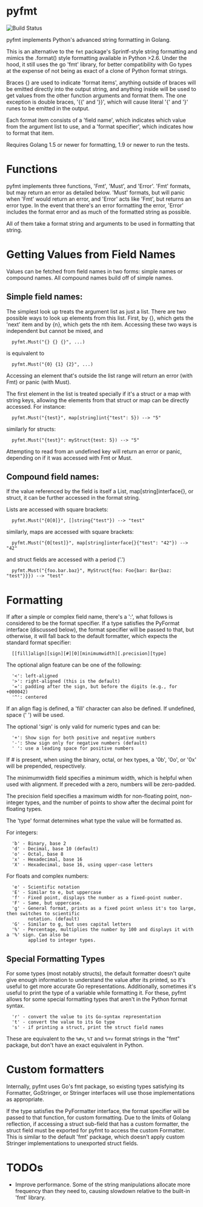 # pyfmt
![Build Status](https://github.com/slongfield/pyfmt/actions/workflows/go.yml/badge.svg)

pyfmt implements Python's advanced string formatting in Golang.

This is an alternative to the `fmt` package's Sprintf-style string formatting and mimics the
.format() style formatting available in Python >2.6. Under the hood, it still uses the go 'fmt'
library, for better compatibility with Go types at the expense of not being as exact of a clone of
Python format strings.

Braces {} are used to indicate 'format items', anything outside of braces will be emitted directly
into the output string, and anything inside will be used to get values from the other function
arguments and format them. The one exception is double braces, '{{' and '}}', which will cause
literal '{' and '}' runes to be emitted in the output.

Each format item consists of a 'field name', which indicates which value from the argument list to
use, and a 'format specifier', which indicates how to format that item.

Requires Golang 1.5 or newer for formatting, 1.9 or newer to run the tests.

# Functions

pyfmt implements three functions, 'Fmt', 'Must', and 'Error'. 'Fmt' formats, but may return an error
as detailed below. 'Must' formats, but will panic when 'Fmt' would return an error, and 'Error' acts
like 'Fmt', but returns an error type. In the event that there's an error formatting the error,
'Error' includes the format error and as much of the formatted string as possible.

All of them take a format string and arguments to be used in formatting that string.

# Getting Values from Field Names

Values can be fetched from field names in two forms: simple names or compound names. All compound
names build off of simple names.

## Simple field names:

The simplest look up treats the argument list as just a list. There are two possible ways to look up
elements from this list. First, by {}, which gets the 'next' item and by {n}, which gets the nth
item. Accessing these two ways is independent but cannot be mixed, and

```
  pyfmt.Must("{} {} {}", ...)
```

is equivalent to

```
  pyfmt.Must("{0} {1} {2}", ...)
```

Accessing an element that's outside the list range will return an error (with Fmt) or panic (with
Must).

The first element in the list is treated specially if it's a struct or a map with string keys,
allowing the elements from that struct or map can be directly accessed. For instance:

```
  pyfmt.Must("{test}", map[string]int{"test": 5}) --> "5"
```

similarly for structs:

```
  pyfmt.Must("{test}": myStruct{test: 5}) --> "5"
```

Attempting to read from an undefined key will return an error or panic, depending on if it was
accessed with Fmt or Must.

## Compound field names:

If the value referenced by the field is itself a List, map[string]interface{}, or struct, it can be
further accessed in the format string.

Lists are accessed with square brackets:

```
  pyfmt.Must("{0[0]}", []string{"test"}) --> "test"
```

similarly, maps are accessed with square brackets:

```
  pyfmt.Must("{0[test]}", map[string]interface{}{"test": "42"}) --> "42"
```

and struct fields are accessed with a period ('.')

```
  pyfmt.Must("{foo.bar.baz}", MyStruct{foo: Foo{bar: Bar{baz: "test"}}}) --> "test"
```

# Formatting

If after a simple or complex field name, there's a ':', what follows is considered to be the format
specifier. If a type satisfies the PyFormat interface (discussed below), the format specifier will
be passed to that, but otherwise, it will fall back to the default formatter, which expects the
standard format specifier:

```
  [[fill]align][sign][#][0][minimumwidth][.precision][type]
```

The optional align feature can be one of the following:

```
  '<': left-aligned
  '>': right-aligned (this is the default)
  '=': padding after the sign, but before the digits (e.g., for +000042)
  '^': centered
```

If an align flag is defined, a 'fill' character can also be defined. If undefined, space (' ') will
be used.

The optional 'sign' is only valid for numeric types and can be:

```
  '+': Show sign for both positive and negative numbers
  '-': Show sign only for negative numbers (default)
  ' ': use a leading space for positive numbers
```

If # is present, when using the binary, octal, or hex types, a '0b', '0o', or '0x' will be
prepended, respectively.

The minimumwidth field specifies a minimum width, which is helpful when used with alignment. If
preceded with a zero, numbers will be zero-padded.

The precision field specifies a maximum width for non-floating point, non-integer types, and the
number of points to show after the decimal point for floating types.

The 'type' format determines what type the value will be formatted as.

For integers:

```
  'b' - Binary, base 2
  'd' - Decimal, base 10 (default)
  'o' - Octal, base 8
  'x' - Hexadecimal, base 16
  'X' - Hexadecimal, base 16, using upper-case letters
```

For floats and complex numbers:

```
  'e' - Scientific notation
  'E' - Similar to e, but uppercase
  'f' - Fixed point, displays the number as a fixed-point number.
  'F' - Same, but uppercase.
  'g' - General format, prints as a fixed point unless it's too large, then switches to scientific
        notation. (default)
  'G' - Similar to g, but uses capital letters
  '%' - Percentage, multiplies the number by 100 and displays it with a '%' sign. Can also be
        applied to integer types.
```

## Special Formatting Types

For some types (most notably structs), the default formatter doesn't quite give enough information
to understand the value after its printed, so it's useful to get more accurate Go representations.
Additionally, sometimes it's useful to print the type of a variable while formatting it. For these,
pyfmt allows for some special formatting types that aren't in the Python format syntax.

```
  'r' - convert the value to its Go-syntax representation
  't' - convert the value to its Go type
  's' - if printing a struct, print the struct field names
```

These are equivalent to the `%#v`, `%T` and `%+v` format strings in the "fmt" package, but don't
have an exact equivalent in Python.

# Custom formatters

Internally, pyfmt uses Go's fmt package, so existing types satisfying its Formatter, GoStringer,
or Stringer interfaces will use those implementations as appropriate.

If the type satisfies the PyFormatter interface, the format specifier will be passed to that
function, for custom formatting. Due to the limits of Golang reflection, if accessing a struct
sub-field that has a custom formatter, the struct field must be exported for pyfmt to access the
custom Formatter. This is similar to the default 'fmt' package, which doesn't apply custom Stringer
implementations to unexported struct fields.

# TODOs

  *  Improve performance. Some of the string manipulations allocate more frequency than they need
     to, causing slowdown relative to the built-in 'fmt' library.
